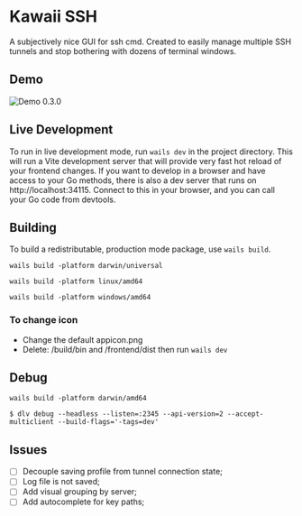 # Kawaii SSH

A subjectively nice GUI for ssh cmd. Created to easily manage multiple SSH tunnels and stop bothering with dozens of terminal windows.

## Demo

![Demo 0.3.0](etc/demo-0.3.0.gif)


## Live Development

To run in live development mode, run `wails dev` in the project directory. This will run a Vite development
server that will provide very fast hot reload of your frontend changes. If you want to develop in a browser
and have access to your Go methods, there is also a dev server that runs on http://localhost:34115. Connect
to this in your browser, and you can call your Go code from devtools.

## Building

To build a redistributable, production mode package, use `wails build`.

```shell
wails build -platform darwin/universal
```

```shell
wails build -platform linux/amd64
```

```shell
wails build -platform windows/amd64
```

### To change icon
- Change the default appicon.png
- Delete: /build/bin and /frontend/dist then run `wails dev`

## Debug

```shell
wails build -platform darwin/amd64
```

```shell
$ dlv debug --headless --listen=:2345 --api-version=2 --accept-multiclient --build-flags='-tags=dev'
```

## Issues

- [ ] Decouple saving profile from tunnel connection state;
- [ ] Log file is not saved;
- [ ] Add visual grouping by server;
- [ ] Add autocomplete for key paths;